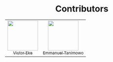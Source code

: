 <h1 align="center">Contributors</h1>

<!--
-------------------------------------------------------------------------------------
--------------------------- 🙏🏾 ⚠️PLEASE READ ME⚠️ 🙏🏾 -------------------------------
-------------------------------------------------------------------------------------
- Maximum number of columns is 7.
- Please create another row after 7 columns have been added.
- To create a new row, use the <tr></tr> html tag.
- Then paste your column (<td></td>) inside of the <tr></tr> html tag.
- Update the comments <!-Start of column-1-> <!-End of column-1-> to the next number
-------------------------------------------------------------------------------------
-->



<table>
<tr>
  
<!-- Start of column-1 -->
<td align="center">
  <a href="https://github.com/evavic44">
    <img src="https://avatars.githubusercontent.com/u/62628408?v=4" width="100px"> <br/>
    <sub>Victor Eke</sub>
  </a>
</td>
<!-- End of column-1 -->
 <!-- Start of column-2 -->
<td align="center">
  <a href="https://github.com/Mannuel25">
    <img src="https://avatars.githubusercontent.com/u/68563757?s=40&v=4" width="100px"> <br/>
    <sub>Emmanuel Tanimowo</sub>
  </a>
</td>
<!-- End of column-2 -->
</tr>
</table>
